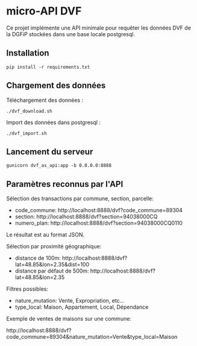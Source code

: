 # micro-API DVF

Ce projet implémente une API minimale pour requêter les données DVF de la DGFiP stockées dans une base locale postgresql.

## Installation

`pip install -r requirements.txt`

## Chargement des données

Téléchargement des données :

`./dvf_download.sh`

Import des données dans postgresql :

`./dvf_import.sh`

## Lancement du serveur

`gunicorn dvf_as_api:app -b 0.0.0.0:8888`

## Paramètres reconnus par l'API

Sélection des transactions par commune, section, parcelle:
- code_commune: http://localhost:8888/dvf?code_commune=89304
- section: http://localhost:8888/dvf?section=94038000CQ
- numero_plan: http://localhost:8888/dvf?section=94038000CQ0110

Le résultat est au format JSON.

Sélection par proximité géographique:
- distance de 100m: http://localhost:8888/dvf?lat=48.85&lon=2.35&dist=100
- distance par défaut de 500m: http://localhost:8888/dvf?lat=48.85&lon=2.35

Filtres possibles:
- nature_mutation: Vente, Expropriation, etc...
- type_local: Maison, Appartement, Local, Dépendance

Exemple de ventes de maisons sur une commune:

http://localhost:8888/dvf?code_commune=89304&nature_mutation=Vente&type_local=Maison

